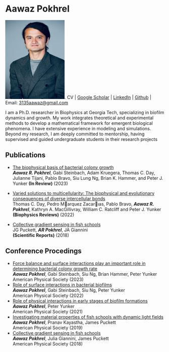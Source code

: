 # Aawaz Pokhrel

<img src="/aawaz.jpg" width="188" height="250">. 
CV | [Google Scholar](https://scholar.google.no/citations?user=NcEa3P6UKuAC&hl=en) | [LinkedIn](https://www.linkedin.com/in/aawaz-pokhrel-a44b1676/) | [Github](https://github.com/aawaz12) | Email: 3135aawaz@gmail.com
    
I am a Ph.D. researcher in Biophysics at Georgia Tech, specializing
in biofilm dynamics and growth. My work integrates theoretical
and experimental methods to develop a mathematical framework
for emergent biological phenomena. I have extensive experience
in modeling and simulations. Beyond my research, I am deeply
committed to mentorship, having supervised and guided
undergraduate students in their research projects 


## Publications

- [The biophysical basis of bacterial colony growth ](https://www.biorxiv.org/content/10.1101/2023.11.17.567592v1.abstract)\
 ***Aawaz R. Pokhrel***, Gabi Steinbach, Adam Kruegera, Thomas C. Day, Julianne Tijani, Pablo Bravo, Siu Lung Ng, Brian K.
Hammer, and Peter J. Yunker
**(In Review)** (2023)

- [Varied solutions to multicellularity: The biophysical and evolutionary consequences of diverse intercellular bonds](https://pubs.aip.org/aip/bpr/article/3/2/021305/2835543)\
 Thomas C. Day, Pedro Marquez Zacarıas, Pablo Bravo, ***Aawaz R. Pokhrel***, Kathryn A. MacGillivray,
William C. Ratcliff and Peter J. Yunker
**(Biophysics Reviews)** (2022)

- [Collective gradient sensing in fish schools](https://www.nature.com/articles/s41598-018-26037-9)\
 JG Puckett, ***AR Pokhrel***, JA Giannini  
**(Scientific Reports)** (2018)


## Conference Procedings
- [Force balance and surface interactions play an important role in determining bacterial colony growth rate](https://meetings.aps.org/Meeting/MAR23/Session/S06.10)\
***Aawaz Pokhrel***, Gabi Steinbach, Siu Ng, Brian Hammer, Peter Yunker\
  American Physical Society (2023)
- [Role of surface interactions in bacterial biofilms](https://meetings.aps.org/Meeting/MAR22/Session/N05.6)\
***Aawaz Pokhrel***, Gabi Steinbach, Siu Ng, Peter Yunker\
  American Physical Society (2022)
- [Role of physical interactions in early stages of biofilm formations](https://meetings.aps.org/Meeting/MAR23/Session/S06.10)\
  ***Aawaz Pokhrel***, Peter Yunker\
  American Physical Society (2021)
- [Investigating material properties of fish schools with dynamic light fields](https://meetings.aps.org/Meeting/MAR19/Session/B65.5)\
  ***Aawaz Pokhrel***, Pranav Kayastha, James Puckett\
  American Physical Society (2019)
- [Collective gradient sensing in fish schools](https://meetings.aps.org/Meeting/MAR18/Session/S51.8)\
***Aawaz Pokhrel***, Julia Giannini, James Puckett\
  American Physical Society (2018)
